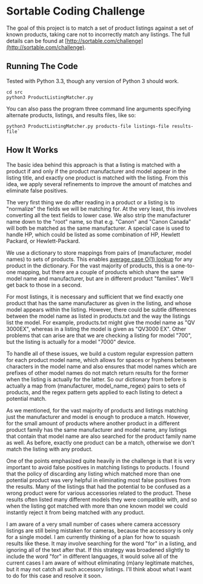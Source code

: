 # Sortable Coding Challenge

The goal of this project is to match a set of product listings against a set of known products, taking care not to incorrectly match any listings. The full details can be found at [http://sortable.com/challenge](http://sortable.com/challenge).

## Running The Code

Tested with Python 3.3, though any version of Python 3 should work.

    cd src
    python3 ProductListingMatcher.py

You can also pass the program three command line arguments specifying alternate products, listings, and results files, like so:

    python3 ProductListingMatcher.py products-file listings-file results-file`

## How It Works

The basic idea behind this approach is that a listing is matched with a product if and only if the product manufacturer and model appear in the listing title, and exactly one product is matched with the listing. From this idea, we apply several refinements to improve the amount of matches and eliminate false positives.

The very first thing we do after reading in a product or a listing is to "normalize" the fields we will be matching for. At the very least, this involves converting all the text fields to lower case. We also strip the manufacturer name down to the "root" name, so that e.g. "Canon" and "Canon Canada" will both be matched as the same manufacturer. A special case is used to handle HP, which could be listed as some combination of HP, Hewlett Packard, or Hewlett-Packard.

We use a dictionary to store mappings from pairs of (manufacturer, model names) to sets of products. This enables [average case O(1) lookup](https://wiki.python.org/moin/TimeComplexity) for any product in the dictionary. For the vast majority of products, this is a one-to-one mapping, but there are a couple of products which share the same model name and manufacturer, but are in different product "families". We'll get back to those in a second.

For most listings, it is necessary and sufficient that we find exactly one product that has the same manufacturer as given in the listing, and whose model appears within the listing. However, there could be subtle differences between the model name as listed in products.txt and the way the listings list the model. For example, products.txt might give the model name as "QV 3000EX", whereas in a listing the model is given as "QV3000 EX". Other problems that can arise are that we are checking a listing for model "700", but the listing is actually for a model "7000" device.

To handle all of these issues, we build a custom regular expression pattern for each product model name, which allows for spaces or hyphens between characters in the model name and also ensures that model names which are prefixes of other model names do not match return results for the former when the listing is actually for the latter. So our dictionary from before is actually a map from (manufacturer, model_name_regex) pairs to sets of products, and the regex pattern gets applied to each listing to detect a potential match.

As we mentioned, for the vast majority of products and listings matching just the manufacturer and model is enough to produce a match. However, for the small amount of products where another product in a different product family has the same manufacturer and model name, any listings that contain that model name are also searched for the product family name as well. As before, exactly one product can be a match, otherwise we don't match the listing with any product.

One of the points emphasized quite heavily in the challenge is that it is very important to avoid false positives in matching listings to products. I found that the policy of discarding any listing which matched more than one potential product was very helpful in eliminating most false positives from the results. Many of the listings that had the potential to be confused as a wrong product were for various accessories related to the product. These results often listed many different models they were compatible with, and so when the listing got matched with more than one known model we could instantly reject it from being matched with any product.

I am aware of a very small number of cases where camera accessory listings are still being mistaken for cameras, because the accessory is only for a single model. I am currently thinking of a plan for how to squash results like these. It may involve searching for the word "for" in a listing, and ignoring all of the text after that. If this strategy was broadened slightly to include the word "for" in different languages, it would solve all of the current cases I am aware of without eliminating (m)any legitimate matches, but it may not catch all such accessory listings. I'll think about what I want to do for this case and resolve it soon.
